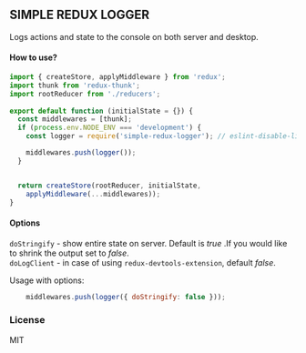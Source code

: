 ## SIMPLE REDUX LOGGER

Logs actions and state to the console on both server and desktop.

#### How to use?

```javascript
import { createStore, applyMiddleware } from 'redux';
import thunk from 'redux-thunk';
import rootReducer from './reducers';
 
export default function (initialState = {}) {
  const middlewares = [thunk];
  if (process.env.NODE_ENV === 'development') {
    const logger = require('simple-redux-logger'); // eslint-disable-line global-require

    middlewares.push(logger());
  }


  return createStore(rootReducer, initialState, 
    applyMiddleware(...middlewares));
}
```  

#### Options

  `doStringify` - show entire state on server. Default is _true_ .If you would like to shrink the output set to _false_.  
  `doLogClient` - in case of using `redux-devtools-extension`, default _false_.   

Usage with options:  
```javascript
    middlewares.push(logger({ doStringify: false }));
```

### License

MIT